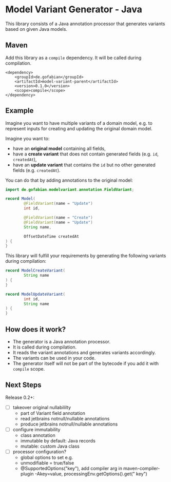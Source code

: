 # Model Variant Generator - Java

This library consists of a Java annotation processor that generates variants based on given
Java models.

## Maven

Add this library as a `compile` dependency. It will be called during compilation.

```maven
<dependency>
    <groupId>de.gofabian</groupId>
    <artifactId>model-variant-parent</artifactId>
    <version>0.1.0</version>
    <scope>compile</scope>
</dependency>
```

## Example

Imagine you want to have multiple variants of a domain model, e.g. to represent inputs for
creating and updating the original domain model.

Imagine you want to:

- have an **original model** containing all fields,
- have a **create variant** that does not contain generated fields (e.g. `id`, `createdAt`),
- have an **update variant** that contains the `id` but no other generated fields (e.g. `createdAt`).

You can do that by adding annotations to the original model:

```java
import de.gofabian.modelvariant.annotation.FieldVariant;

record Model(
        @FieldVariant(name = "Update")
        int id,

        @FieldVariant(name = "Create")
        @FieldVariant(name = "Update")
        String name,

        OffsetDateTime createdAt
) {
}
```

This library will fulfill your requirements by generating the following variants during compilation:

```java
record ModelCreateVariant(
        String name
) {
}

record ModelUpdateVariant(
        int id,
        String name
) {
}
```

## How does it work?

- The generator is a Java annotation processor.
- It is called during compilation.
- It reads the variant annotations and generates variants accordingly.
- The variants can be used in your code.
- The generator itself will not be part of the bytecode if you add it with `compile` scope.

## Next Steps

Release 0.2+:

- [ ] takeover original nullabililty
    - part of Variant field annotation
    - read jetbrains notnull/nullable annotations
    - produce jetbrains notnull/nullable annotations
- [ ] configure immutability
    - class annotation
    - immutable by default: Java records
    - mutable: custom Java class
- [ ] processor configuration?
    - global options to set e.g.
    - unmodifiable = true/false
    - @SupportedOptions("key"), add compiler arg in maven-compiler-plugin -Akey=value, processingEnv.getOptions().get("
      key")
